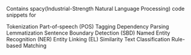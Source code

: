 Contains spacy(Industrial-Strength Natural Language Processing) code snippets for 

Tokenization
Part-of-speech (POS) Tagging
Dependency Parsing
Lemmatization
Sentence Boundary Detection (SBD)
Named Entity Recognition (NER)
Entity Linking (EL)
Similarity
Text Classification
Rule-based Matching

